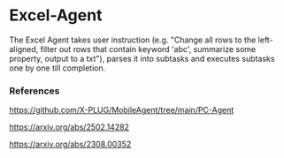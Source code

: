 # Excel-Agent
 The Excel Agent takes user instruction (e.g. "Change all rows to the left-aligned, filter out rows that contain keyword 'abc', summarize some property, output to a txt"), parses it into subtasks and executes subtasks one by one till completion.

### References
https://github.com/X-PLUG/MobileAgent/tree/main/PC-Agent

https://arxiv.org/abs/2502.14282

https://arxiv.org/abs/2308.00352